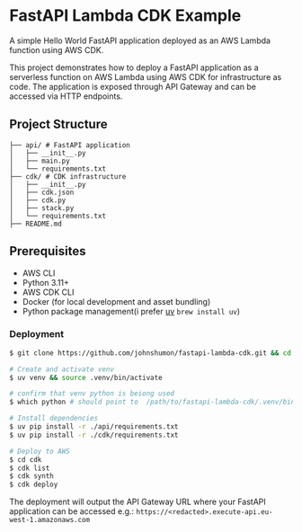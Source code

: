 # FastAPI Lambda CDK Example

A simple Hello World FastAPI application deployed as an AWS Lambda function using AWS CDK.

This project demonstrates how to deploy a FastAPI application as a serverless function on AWS Lambda using AWS CDK for infrastructure as code. The application is exposed through API Gateway and can be accessed via HTTP endpoints.

## Project Structure
```
├── api/ # FastAPI application
│   ├── __init__.py
│   ├── main.py
│   └── requirements.txt
├── cdk/ # CDK infrastructure
│   ├── __init__.py
│   ├── cdk.json
│   ├── cdk.py
│   ├── stack.py
│   └── requirements.txt
├── README.md
```

## Prerequisites
- AWS CLI
- Python 3.11+
- AWS CDK CLI
- Docker (for local development and asset bundling)
- Python package management(i prefer [uv](https://docs.astral.sh/uv/) `brew install uv`)

### Deployment

```bash
$ git clone https://github.com/johnshumon/fastapi-lambda-cdk.git && cd fastapi-lambda-cdk

# Create and activate venv
$ uv venv && source .venv/bin/activate

# confirm that venv python is beiong used
$ which python # should point to  /path/to/fastapi-lambda-cdk/.venv/bin/python

# Install dependencies
$ uv pip install -r ./api/requirements.txt
$ uv pip install -r ./cdk/requirements.txt

# Deploy to AWS
$ cd cdk
$ cdk list
$ cdk synth
$ cdk deploy
```

The deployment will output the API Gateway URL where your FastAPI application can be accessed e.g.: `https://<redacted>.execute-api.eu-west-1.amazonaws.com`
